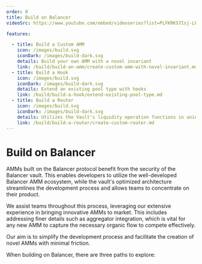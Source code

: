 ```yaml
---
order: 0
title: Build on Balancer
videoSrc: https://www.youtube.com/embed/videoseries?list=PLFKRKS7Isj-LPvafy-qMuRSlnIFYxHNJw

features:

  - title: Build a Custom AMM
    icon: /images/build.svg
    iconDark: /images/build-dark.svg
    details: Build your own AMM with a novel invariant
    link: /build/build-an-amm/create-custom-amm-with-novel-invariant.md
  - title: Build a Hook
    icon: /images/build.svg
    iconDark: /images/build-dark.svg
    details: Extend an existing pool type with hooks
    link: /build/build-a-hook/extend-existing-pool-type.md
  - title: Build a Router
    icon: /images/build.svg
    iconDark: /images/build-dark.svg
    details: Utilizes the Vault's liquidity operation functions in unique ways
    link: /build/build-a-router/create-custom-router.md
---
```


# Build on Balancer

AMMs built on the Balancer protocol benefit from the security of the Balancer vault. This enables developers to utilize
the well-developed Balancer AMM ecosystem, while the vault's optimized architecture streamlines the development process
and allows teams to concentrate on their product.

We assist teams throughout this process, leveraging our extensive experience in bringing innovative AMMs to market.
This includes addressing finer details such as aggregator integration, which is vital for any new AMM to capture the
necessary organic flow to compete effectively.

Our aim is to simplify the development process and facilitate the creation of novel AMMs with minimal friction.

When building on Balancer, there are three paths to explore:

